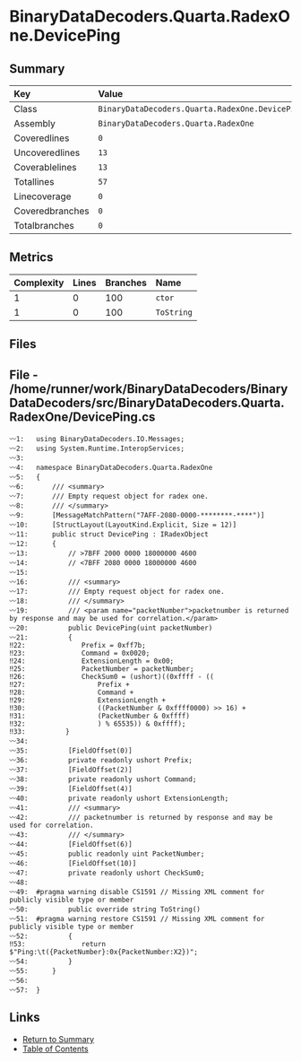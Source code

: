﻿# BinaryDataDecoders.Quarta.RadexOne.DevicePing

## Summary

| Key             | Value                                           |
| :-------------- | :---------------------------------------------- |
| Class           | `BinaryDataDecoders.Quarta.RadexOne.DevicePing` |
| Assembly        | `BinaryDataDecoders.Quarta.RadexOne`            |
| Coveredlines    | `0`                                             |
| Uncoveredlines  | `13`                                            |
| Coverablelines  | `13`                                            |
| Totallines      | `57`                                            |
| Linecoverage    | `0`                                             |
| Coveredbranches | `0`                                             |
| Totalbranches   | `0`                                             |

## Metrics

| Complexity | Lines | Branches | Name       |
| :--------- | :---- | :------- | :--------- |
| 1          | 0     | 100      | `ctor`     |
| 1          | 0     | 100      | `ToString` |

## Files

## File - /home/runner/work/BinaryDataDecoders/BinaryDataDecoders/src/BinaryDataDecoders.Quarta.RadexOne/DevicePing.cs

```CSharp
〰1:   using BinaryDataDecoders.IO.Messages;
〰2:   using System.Runtime.InteropServices;
〰3:   
〰4:   namespace BinaryDataDecoders.Quarta.RadexOne
〰5:   {
〰6:       /// <summary>
〰7:       /// Empty request object for radex one.
〰8:       /// </summary>
〰9:       [MessageMatchPattern("7AFF-2080-0000-********-****")]
〰10:      [StructLayout(LayoutKind.Explicit, Size = 12)]
〰11:      public struct DevicePing : IRadexObject
〰12:      {
〰13:          // >7BFF 2000 0000 18000000 4600
〰14:          // <7BFF 2080 0000 18000000 4600
〰15:  
〰16:          /// <summary>
〰17:          /// Empty request object for radex one.
〰18:          /// </summary>
〰19:          /// <param name="packetNumber">packetnumber is returned by response and may be used for correlation.</param>
〰20:          public DevicePing(uint packetNumber)
〰21:          {
‼22:              Prefix = 0xff7b;
‼23:              Command = 0x0020;
‼24:              ExtensionLength = 0x00;
‼25:              PacketNumber = packetNumber;
‼26:              CheckSum0 = (ushort)((0xffff - ((
‼27:                  Prefix +
‼28:                  Command +
‼29:                  ExtensionLength +
‼30:                  ((PacketNumber & 0xffff0000) >> 16) +
‼31:                  (PacketNumber & 0xffff)
‼32:                  ) % 65535)) & 0xffff);
‼33:          }
〰34:  
〰35:          [FieldOffset(0)]
〰36:          private readonly ushort Prefix;
〰37:          [FieldOffset(2)]
〰38:          private readonly ushort Command;
〰39:          [FieldOffset(4)]
〰40:          private readonly ushort ExtensionLength;
〰41:          /// <summary>
〰42:          /// packetnumber is returned by response and may be used for correlation.
〰43:          /// </summary>
〰44:          [FieldOffset(6)]
〰45:          public readonly uint PacketNumber;
〰46:          [FieldOffset(10)]
〰47:          private readonly ushort CheckSum0;
〰48:  
〰49:  #pragma warning disable CS1591 // Missing XML comment for publicly visible type or member
〰50:          public override string ToString()
〰51:  #pragma warning restore CS1591 // Missing XML comment for publicly visible type or member
〰52:          {
‼53:              return $"Ping:\t({PacketNumber}:0x{PacketNumber:X2})";
〰54:          }
〰55:      }
〰56:  
〰57:  }
```

## Links

* [Return to Summary](Summary.md)
* [Table of Contents](../TOC.md)


